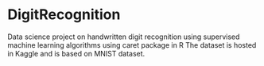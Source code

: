 # DigitRecognition

Data science project on handwritten digit recognition using supervised machine learning algorithms using caret package in R
The dataset is hosted in Kaggle and is based on MNIST dataset.
